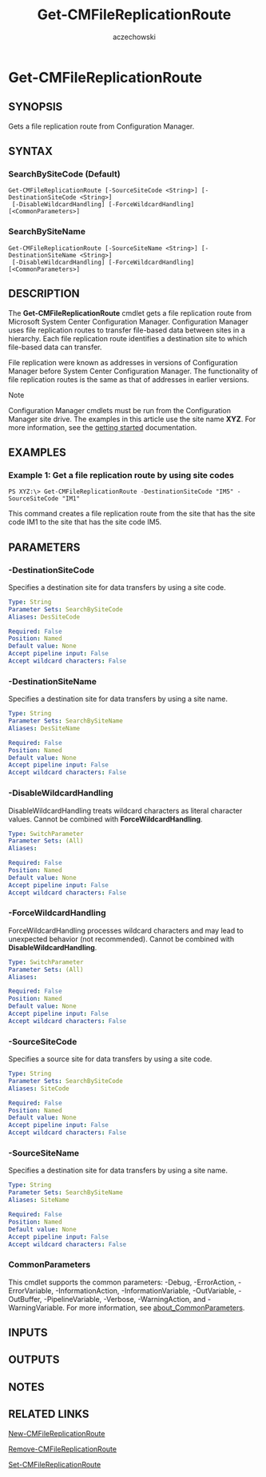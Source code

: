 ﻿---
author: aczechowski
description: Gets a file replication route from Configuration Manager.
external help file: AdminUI.PS.HS.dll-Help.xml
manager: dougeby
Module Name: ConfigurationManager
ms.author: aaroncz
ms.date: 05/02/2019
ms.prod: configuration-manager
ms.technology: configmgr-other
ms.topic: conceptual
schema: 2.0.0
title: Get-CMFileReplicationRoute
titleSuffix: Configuration Manager
---

# Get-CMFileReplicationRoute

## SYNOPSIS
Gets a file replication route from Configuration Manager.

## SYNTAX

### SearchBySiteCode (Default)
```
Get-CMFileReplicationRoute [-SourceSiteCode <String>] [-DestinationSiteCode <String>]
 [-DisableWildcardHandling] [-ForceWildcardHandling] [<CommonParameters>]
```

### SearchBySiteName
```
Get-CMFileReplicationRoute [-SourceSiteName <String>] [-DestinationSiteName <String>]
 [-DisableWildcardHandling] [-ForceWildcardHandling] [<CommonParameters>]
```

## DESCRIPTION
The **Get-CMFileReplicationRoute** cmdlet gets a file replication route from Microsoft System Center Configuration Manager.
Configuration Manager uses file replication routes to transfer file-based data between sites in a hierarchy.
Each file replication route identifies a destination site to which file-based data can transfer.

File replication were known as addresses in versions of Configuration Manager before System Center Configuration Manager.
The functionality of file replication routes is the same as that of addresses in earlier versions.

> [!NOTE]
> Configuration Manager cmdlets must be run from the Configuration Manager site drive.
> The examples in this article use the site name **XYZ**. For more information, see the
> [getting started](/powershell/sccm/overview) documentation.

## EXAMPLES

### Example 1: Get a file replication route by using site codes
```
PS XYZ:\> Get-CMFileReplicationRoute -DestinationSiteCode "IM5" -SourceSiteCode "IM1"
```

This command creates a file replication route from the site that has the site code IM1 to the site that has the site code IM5.

## PARAMETERS

### -DestinationSiteCode
Specifies a destination site for data transfers by using a site code.

```yaml
Type: String
Parameter Sets: SearchBySiteCode
Aliases: DesSiteCode

Required: False
Position: Named
Default value: None
Accept pipeline input: False
Accept wildcard characters: False
```

### -DestinationSiteName
Specifies a destination site for data transfers by using a site name.

```yaml
Type: String
Parameter Sets: SearchBySiteName
Aliases: DesSiteName

Required: False
Position: Named
Default value: None
Accept pipeline input: False
Accept wildcard characters: False
```

### -DisableWildcardHandling
DisableWildcardHandling treats wildcard characters as literal character values. Cannot be combined with **ForceWildcardHandling**.

```yaml
Type: SwitchParameter
Parameter Sets: (All)
Aliases:

Required: False
Position: Named
Default value: None
Accept pipeline input: False
Accept wildcard characters: False
```

### -ForceWildcardHandling
ForceWildcardHandling processes wildcard characters and may lead to unexpected behavior (not recommended). Cannot be combined with **DisableWildcardHandling**.

```yaml
Type: SwitchParameter
Parameter Sets: (All)
Aliases:

Required: False
Position: Named
Default value: None
Accept pipeline input: False
Accept wildcard characters: False
```

### -SourceSiteCode
Specifies a source site for data transfers by using a site code.

```yaml
Type: String
Parameter Sets: SearchBySiteCode
Aliases: SiteCode

Required: False
Position: Named
Default value: None
Accept pipeline input: False
Accept wildcard characters: False
```

### -SourceSiteName
Specifies a destination site for data transfers by using a site name.

```yaml
Type: String
Parameter Sets: SearchBySiteName
Aliases: SiteName

Required: False
Position: Named
Default value: None
Accept pipeline input: False
Accept wildcard characters: False
```

### CommonParameters
This cmdlet supports the common parameters: -Debug, -ErrorAction, -ErrorVariable, -InformationAction, -InformationVariable, -OutVariable, -OutBuffer, -PipelineVariable, -Verbose, -WarningAction, and -WarningVariable. For more information, see [about_CommonParameters](https://go.microsoft.com/fwlink/?LinkID=113216).

## INPUTS

## OUTPUTS

## NOTES

## RELATED LINKS

[New-CMFileReplicationRoute](New-CMFileReplicationRoute.md)

[Remove-CMFileReplicationRoute](Remove-CMFileReplicationRoute.md)

[Set-CMFileReplicationRoute](Set-CMFileReplicationRoute.md)


